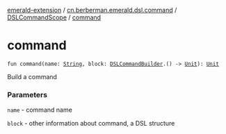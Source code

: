 [emerald-extension](../../index.md) / [cn.berberman.emerald.dsl.command](../index.md) / [DSLCommandScope](index.md) / [command](.)

# command

`fun command(name: `[`String`](https://kotlinlang.org/api/latest/jvm/stdlib/kotlin/-string/index.html)`, block: `[`DSLCommandBuilder`](../-d-s-l-command-builder/index.md)`.() -> `[`Unit`](https://kotlinlang.org/api/latest/jvm/stdlib/kotlin/-unit/index.html)`): `[`Unit`](https://kotlinlang.org/api/latest/jvm/stdlib/kotlin/-unit/index.html)

Build a command

### Parameters

`name` - command name

`block` - other information about command, a DSL structure